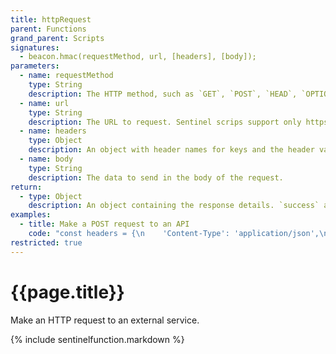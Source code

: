 ```yaml
---
title: httpRequest
parent: Functions
grand_parent: Scripts
signatures:
  - beacon.hmac(requestMethod, url, [headers], [body]);
parameters:
  - name: requestMethod
    type: String
    description: The HTTP method, such as `GET`, `POST`, `HEAD`, `OPTIONS`, `PUT`, `DELETE`, and more. The function is not limited to these listed methods.
  - name: url
    type: String
    description: The URL to request. Sentinel scrips support only https URLs.
  - name: headers
    type: Object
    description: An object with header names for keys and the header value for values.
  - name: body
    type: String
    description: The data to send in the body of the request.
return:
  - type: Object
    description: An object containing the response details. `success` as boolean, `body` as string, `status` as number, and `headers` as object.
examples:
  - title: Make a POST request to an API
    code: "const headers = {\n    'Content-Type': 'application/json',\n    'Authorization': 'Bearer notARealToken',\n};\nconst body = JSON.stringify({\n    key: 'value',\n});\nconst url = 'https://api.example.com/v1/pretendToDoThing';\nconst response = beacon.httpRequest('POST', url, headers, body);\nif (response.success) {\n    beacon.debugPrint('It worked');\n} else {\n    beacon.debugPrint('It did not work');\n}"
restricted: true
---
```

# {{page.title}}

Make an HTTP request to an external service.

{% include sentinelfunction.markdown %}
